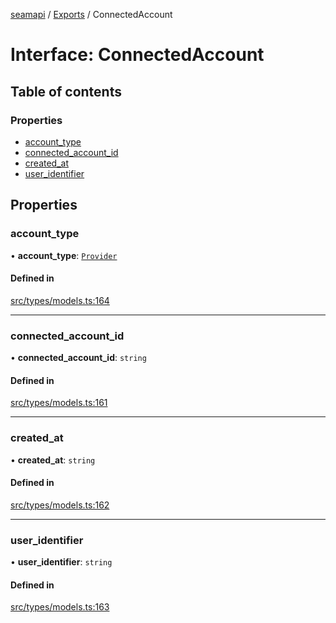 [seamapi](../README.md) / [Exports](../modules.md) / ConnectedAccount

# Interface: ConnectedAccount

## Table of contents

### Properties

- [account\_type](ConnectedAccount.md#account_type)
- [connected\_account\_id](ConnectedAccount.md#connected_account_id)
- [created\_at](ConnectedAccount.md#created_at)
- [user\_identifier](ConnectedAccount.md#user_identifier)

## Properties

### account\_type

• **account\_type**: [`Provider`](../enums/Provider.md)

#### Defined in

[src/types/models.ts:164](https://github.com/seamapi/javascript/blob/main/src/types/models.ts#L164)

___

### connected\_account\_id

• **connected\_account\_id**: `string`

#### Defined in

[src/types/models.ts:161](https://github.com/seamapi/javascript/blob/main/src/types/models.ts#L161)

___

### created\_at

• **created\_at**: `string`

#### Defined in

[src/types/models.ts:162](https://github.com/seamapi/javascript/blob/main/src/types/models.ts#L162)

___

### user\_identifier

• **user\_identifier**: `string`

#### Defined in

[src/types/models.ts:163](https://github.com/seamapi/javascript/blob/main/src/types/models.ts#L163)
